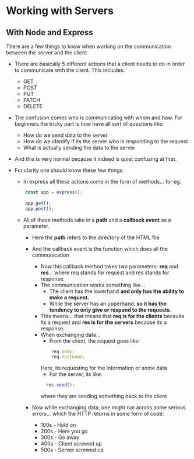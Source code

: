 # Working with Servers

## With Node and Express

There are a few things to know when working on the communication between the server and the client

* There are basically 5 different actions that a client needs to do in order to communicate with the client. This includes:
  * GET
  * POST
  * PUT
  * PATCH
  * DELETE

* The confusion comes who is communicating with whom and how. For beginners the tricky part is how have all sort of questions like:
  * How do we send data to the server
  * How do we identify if its the server who is responding to the request
  * What is actually sending the data to the server

* And this is very normal because it indeed is quiet confusing at first.
* For clarity one should know these few things:
  * In express all these actions come in the form of methods... for eg:
  ```js
      const app = express();
    
      app.get();
      app.post();
    ```
  * All of these methods take in a **path** and a **callback event** as a parameter.
    * Here the **path** refers to the directory of the HTML file
    * And the callback event is the function which does all the communication
      * Now this callback method takes two parameters: **req** and **res**... where req stands for request and res stands for response.
      * The communication works something like... 
        * The client has the lowerhand **and only has the ability to make a request.**
        * While the server has an upperhand, **so it has the tendency to only give or respond to the requests**. 
      * This means... that means that **req is for the clients** because its a request and **res is for the servers** because its a response.
      * When exchanging data...
        * From the client, the request goes like:
        ```js
            req.body;
            req.hostname;
        ```
        Here, its requesting for the information or some data
        * For the server, its like:
        ```js
          res.send();
        ```
        where they are sending something back to the client
    * Now while exchanging data, one might run across some serious errors... which the HTTP returns in some form of code:
    
      * 100s - Hold on
      * 200s - Here you go
      * 300s - Go away
      * 400s - Client screwed up
      * 500s - Server screwed up